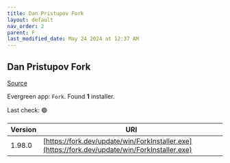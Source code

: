 ```yaml
---
title: Dan Pristupov Fork
layout: default
nav_order: 2
parent: F
last_modified_date: May 24 2024 at 12:37 AM
---
```


## Dan Pristupov Fork

[Source](https://www.fork.dev)

Evergreen app: `Fork`. Found **1** installer.

Last check: 🟢

| Version | URI                                                                                            |
| ------- | ---------------------------------------------------------------------------------------------- |
| 1.98.0  | [https://fork.dev/update/win/ForkInstaller.exe](https://fork.dev/update/win/ForkInstaller.exe) |
